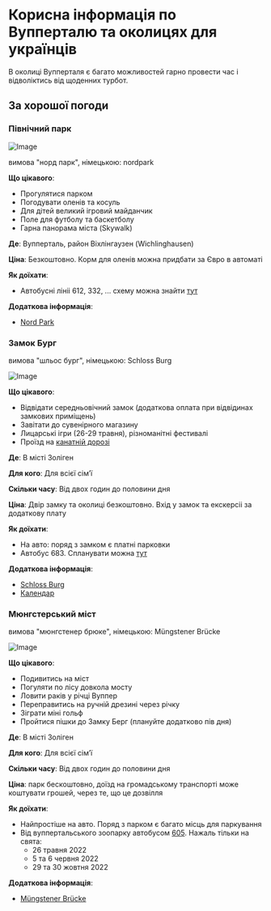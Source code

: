 # Корисна інформація по Вупперталю та околицях для українців

В околиці Вупперталя є багато можливостей гарно провести час і відволіктись від щоденних турбот.

## За хорошої погоди

### Північний парк

![Image](https://www.wuppertal.de/tourismus-freizeit/gruenes_wuppertal/parkanlagen/nordpark.php.media/277683/Nordpark-Narzissen_2.jpg.scaled/381434d39433761f63676ddd476ef645.jpg)

вимова "норд парк", німецькою: nordpark

**Що цікавого**: 
- Прогулятися парком
- Погодувати оленів та косуль
- Для дітей великий ігровий майданчик
- Поле для футболу та баскетболу
- Гарна панорама міста (Skywalk)

**Де**: Вупперталь, район Віхлінгаузен (Wichlinghausen)

**Ціна**: 
Безкоштовно. Корм для оленів можна придбати за Євро в автоматі

**Як доїхати**: 
- Автобусні лініі 612, 332, ... схему можна знайти [тут](https://www.wuppertal.de/tourismus-freizeit/gruenes_wuppertal/parkanlagen/nordpark.php.media/393912/oevi_karte.jpg.scaled/b0b322d3325490db4ba628395b4760e2.jpg)


**Додаткова інформація**: 
- [Nord Park](https://www.wuppertal.de/tourismus-freizeit/gruenes_wuppertal/parkanlagen/nordpark.php)


### Замок Бург

вимова "шльос бург", німецькою: Schloss Burg

![Image](https://www.schlossburg.de/fileadmin/user_upload/Schloss_Burg_Ritterspiele_2016_Web_Malis_0128.jpg)

**Що цікавого**: 
- Відвідати середньовічний замок (додаткова оплата при відвідинах замкових приміщень)
- Завітати до сувенірного магазину 
- Лицарські ігри (26-29 травня), різноманітні фестивалі
- Проїзд на [канатній дорозі](https://www.schlossburg.de/information/seilbahn)

**Де**: В місті Золіген

**Для кого**: Для всієї сімʼї

**Скільки часу**: Від двох годин до половини дня

**Ціна**: 
Двір замку та околиці безкоштовно. Вхід у замок та екскерсіі за додаткову плату

**Як доїхати**: 
- На авто: поряд з замком є платні парковки
- Автобус 683. Спланувати можна [тут](http://efa.vrr.de/vrr/XSLT_TRIP_REQUEST2?language=de&sessionID=0&place_destination=Solingen&name_destination=Burg%20Brücke&type_destination=stop)

**Додаткова інформація**: 
- [Schloss Burg](https://www.schlossburg.de/start)
- [Календар](https://www.schlossburg.de/termine-news/terminkalender)



### Мюнгстерський міст

вимова "мюнгстенер брюке", німецькою: Müngstener Brücke

![Image](https://www.solingen.de/c1258162003324af/files/muengstener-bruecke-germany_300x225_urheber-dennis-pikarek-fotolia-com.jpg/$file/muengstener-bruecke-germany_300x225_urheber-dennis-pikarek-fotolia-com.jpg?openelement)

**Що цікавого**: 
- Подивитись на міст
- Погуляти по лісу довкола мосту
- Ловити раків у річці Вуппер
- Переправитись на ручній дрезині через річку
- Зіграти міні гольф
- Пройтися пішки до Замку Берг (плануйте додатково пів дня)

**Де**: В місті Золіген

**Для кого**: Для всієї сімʼї

**Скільки часу**: Від двох годин до половини дня

**Ціна**: 
парк бескоштовно, доїзд на громадському транспорті може коштувати грошей, через те, що це дозвілля

**Як доїхати**: 
- Найпростіше на авто. Поряд з парком є багато місць для паркування
- Від вуппертальського зоопарку автобусом [605](https://www.wsw-online.de/wsw-mobil/mehr-service/freizeit-tipps/freizeitlinie-605/). Нажаль тільки на свята:
  - 26 травня 2022
  - 5 та 6 червня 2022
  - 29 та 30 жовтня 2022 

**Додаткова інформація**: 
- [Müngstener Brücke](https://www.solingen.de/marketing/inhalt/muengstener-bruecke-und-brueckenpark-muengsten)

